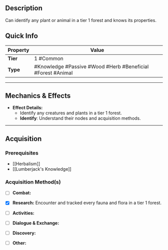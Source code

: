 ## Description
 Can identify any plant or animal in a tier 1 forest and knows its properties.

## Quick Info
| Property | Value                                                       |
| -------- | ----------------------------------------------------------- |
| **Tier** | 1 #Common                                                   |
| **Type** | #Knowledge #Passive #Wood #Herb #Beneficial #Forest #Animal |

---

## Mechanics & Effects
- **Effect Details:**
    - Identify any creatures and plants in a tier 1 forest.
    - **Identify**: Understand their nodes and acquisition methods.

---

## Acquisition
### Prerequisites
- [[Herbalism]]
- [[Lumberjack's Knowledge]]

### Acquisition Method(s)
- [ ] **Combat:** 
- [x] **Research:** Encounter and tracked every fauna and flora in a tier 1 forest.
- [ ] **Activities:** 
- [ ] **Dialogue & Exchange:** 
- [ ] **Discovery:** 
- [ ] **Other:** 

